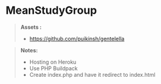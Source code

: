 # MeanStudyGroup

> **Assets :**
> - https://github.com/puikinsh/gentelella


> **Notes:** 
> - Hosting on Heroku
> - Use PHP Buildpack
> - Create index.php and have it redirect to index.html
